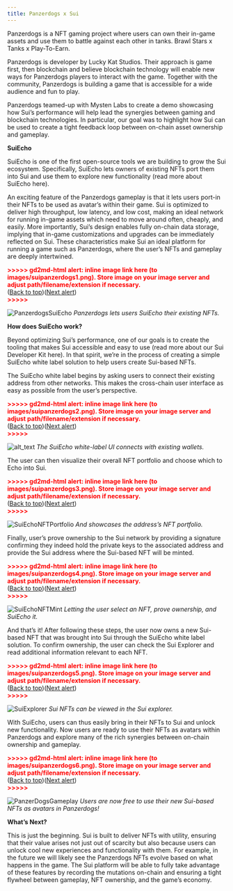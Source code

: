 ```yaml
---
title: Panzerdogs x Sui
---
```


Panzerdogs is a NFT gaming project where users can own their in-game assets and use them to battle against each other in tanks. Brawl Stars x Tanks x Play-To-Earn.

Panzerdogs is developer by Lucky Kat Studios. Their approach is game first, then blockchain and believe blockchain technology will enable new ways for Panzerdogs players to interact with the game. Together with the community, Panzerdogs is building a game that is accessible for a wide audience and fun to play.

Panzerdogs teamed-up with Mysten Labs to create a demo showcasing how Sui’s performance will help lead the synergies between gaming and blockchain technologies. In particular, our goal was to highlight how Sui can be used to create a tight feedback loop between on-chain asset ownership and gameplay. 

**SuiEcho**

SuiEcho is one of the first open-source tools we are building to grow the Sui ecosystem. Specifically, SuiEcho lets owners of existing NFTs port them into Sui and use them to explore new functionality (read more about SuiEcho here).

An exciting feature of the Panzerdogs gameplay is that it lets users port-in their NFTs to be used as avatar’s within their game. Sui is optimized to deliver high throughput, low latency, and low cost, making an ideal network for running in-game assets which need to move around often, cheaply, and easily. More importantly, Sui’s design enables fully on-chain data storage, implying that in-game customizations and upgrades can be immediately reflected on Sui. These characteristics make Sui an ideal platform for running a game such as Panzerdogs, where the user’s NFTs and gameplay are deeply intertwined.



<p id="gdcalert1" ><span style="color: red; font-weight: bold">>>>>>  gd2md-html alert: inline image link here (to images/suipanzerdogs1.png). Store image on your image server and adjust path/filename/extension if necessary. </span><br>(<a href="#">Back to top</a>)(<a href="#gdcalert2">Next alert</a>)<br><span style="color: red; font-weight: bold">>>>>> </span></p>


![PanzerdogsSuiEcho](/static/suipanzerdogs1.png "image_tooltip")
*Panzerdogs lets users SuiEcho their existing NFTs.*

**How does SuiEcho work?**

Beyond optimizing Sui’s performance, one of our goals is to create the tooling that makes Sui accessible and easy to use (read more about our Sui Developer Kit here). In that spirit, we’re in the process of creating a simple SuiEcho white label solution to help users create Sui-based NFTs. 

The SuiEcho white label begins by asking users to connect their existing address from other networks. This makes the cross-chain user interface as easy as possible from the user’s perspective.



<p id="gdcalert2" ><span style="color: red; font-weight: bold">>>>>>  gd2md-html alert: inline image link here (to images/suipanzerdogs2.png). Store image on your image server and adjust path/filename/extension if necessary. </span><br>(<a href="#">Back to top</a>)(<a href="#gdcalert3">Next alert</a>)<br><span style="color: red; font-weight: bold">>>>>> </span></p>


![alt_text](/static/suipanzerdogs2.png "image_tooltip")
*The SuiEcho white-label UI connects with existing wallets.*

The user can then visualize their overall NFT portfolio and choose which to Echo into Sui.

<p id="gdcalert3" ><span style="color: red; font-weight: bold">>>>>>  gd2md-html alert: inline image link here (to images/suipanzerdogs3.png). Store image on your image server and adjust path/filename/extension if necessary. </span><br>(<a href="#">Back to top</a>)(<a href="#gdcalert4">Next alert</a>)<br><span style="color: red; font-weight: bold">>>>>> </span></p>


![SuiEchoNFTPortfolio](/static/suipanzerdogs3.png "image_tooltip")
*And showcases the address’s NFT portfolio.*

Finally, user’s prove ownership to the Sui network by providing a signature confirming they indeed hold the private keys to the associated address and provide the Sui address where the Sui-based NFT will be minted. 



<p id="gdcalert4" ><span style="color: red; font-weight: bold">>>>>>  gd2md-html alert: inline image link here (to images/suipanzerdogs4.png). Store image on your image server and adjust path/filename/extension if necessary. </span><br>(<a href="#">Back to top</a>)(<a href="#gdcalert5">Next alert</a>)<br><span style="color: red; font-weight: bold">>>>>> </span></p>


![SuiEchoNFTMint](/static/suipanzerdogs4.png "image_tooltip")
*Letting the user select an NFT, prove ownership, and SuiEcho it.*

And that’s it! After following these steps, the user now owns a new Sui-based NFT that was brought into Sui through the SuiEcho white label solution. To confirm ownership, the user can check the Sui Explorer and read additional information relevant to each NFT.



<p id="gdcalert5" ><span style="color: red; font-weight: bold">>>>>>  gd2md-html alert: inline image link here (to images/suipanzerdogs5.png). Store image on your image server and adjust path/filename/extension if necessary. </span><br>(<a href="#">Back to top</a>)(<a href="#gdcalert6">Next alert</a>)<br><span style="color: red; font-weight: bold">>>>>> </span></p>


![SuiExplorer](/static/suipanzerdogs5.png "image_tooltip")
*Sui NFTs can be viewed in the Sui explorer.*


With SuiEcho, users can thus easily bring in their NFTs to Sui and unlock new functionality. Now users are ready to use their NFTs as avatars within Panzerdogs and explore many of the rich synergies between on-chain ownership and gameplay.



<p id="gdcalert6" ><span style="color: red; font-weight: bold">>>>>>  gd2md-html alert: inline image link here (to images/suipanzerdogs6.png). Store image on your image server and adjust path/filename/extension if necessary. </span><br>(<a href="#">Back to top</a>)(<a href="#gdcalert7">Next alert</a>)<br><span style="color: red; font-weight: bold">>>>>> </span></p>


![PanzerDogsGameplay](/static/suipanzerdogs6.png "image_tooltip")
*Users are now free to use their new Sui-based NFTs as avatars in Panzerdogs!*

**What’s Next?**

This is just the beginning. Sui is built to deliver NFTs with utility, ensuring that their value arises not just out of scarcity but also because users can unlock cool new experiences and functionality with them. For example, in the future we will likely see the Panzerdogs NFTs evolve based on what happens in the game. The Sui platform will be able to fully take advantage of these features by recording the mutations on-chain and ensuring a tight flywheel between gameplay, NFT ownership, and the game’s economy.
